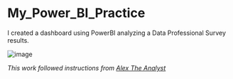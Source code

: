 # My_Power_BI_Practice

I created a dashboard using PowerBI analyzing a Data Professional Survey results.

![image](https://github.com/wangtuguahhh/my_power_bi_practice/assets/130683390/14f2b04f-4826-4790-9063-7287f4b546e5)

*This work followed instructions from [Alex The Analyst](https://www.youtube.com/@AlexTheAnalyst)*
